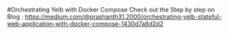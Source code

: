 
#Orchestrating Yelb with Docker Compose
Check out the Step by step on Blog : https://medium.com/@prashanth31.2000/orchestrating-yelb-stateful-web-application-with-docker-compose-1430d7a8d2d2
